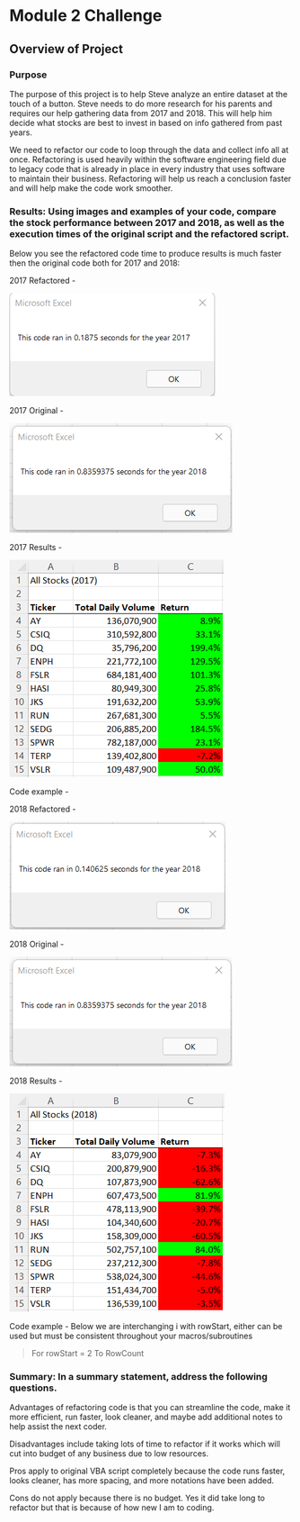 # Module 2 Challenge

## Overview of Project

### Purpose

The purpose of this project is to help Steve analyze an entire dataset at the touch of a button.
Steve needs to do more research for his parents and requires our help gathering data from 2017
and 2018. This will help him decide what stocks are best to invest in based on info gathered from
past years.

We need to refactor our code to loop through the data and collect info all at once. Refactoring 
is used heavily within the software engineering field due to legacy code that is already in place
in every industry that uses software to maintain their business.
Refactoring will help us reach a conclusion faster and will help make the code work smoother.



### Results: Using images and examples of your code, compare the stock performance between 2017 and 2018, as well as the execution times of the original script and the refactored script.

Below you see the refactored code time to produce results is much faster then the original code both for 2017 and 2018:

2017 Refactored - 

![VBA_Challenge_2017](VBA_Challenge_2017.png)

2017 Original - 

![VBA_Challenge_2018_Original](VBA_Challenge_2018_Original.png)

2017 Results - 

![AllStocksRefactored_2017](AllStocksRefactored_2017.png)

Code example - 
>


2018 Refactored - 

![VBA_Challenge_2018](VBA_Challenge_2018.png)

2018 Original - 

![VBA_Challenge_2018_Original](VBA_Challenge_2018_Original.png)

2018 Results - 

![AllStocksRefactored_2018](AllStocksRefactored_2018.png)


Code example - Below we are interchanging i with rowStart, either can be used but must be consistent throughout your macros/subroutines

>  For rowStart = 2 To RowCount

### Summary: In a summary statement, address the following questions.

Advantages of refactoring code is that you can streamline the code, make it more efficient, run faster, look cleaner, and maybe add additional notes to help assist the next coder.

Disadvantages include taking lots of time to refactor if it works which will cut into budget of any business due to low resources.

Pros apply to original VBA script completely because the code runs faster, looks cleaner, has more spacing, and more notations have been added.

Cons do not apply because there is no budget. Yes it did take long to refactor but that is because of how new I am to coding.
